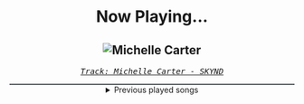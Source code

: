 <div align="center"> 
<h1>Now Playing...</h1>

![Michelle Carter](https://i.scdn.co/image/ab67616d00001e028daa2b257646acbfcf64bb1e)
--
_<samp><a href="https://open.spotify.com/track/3tQciZX2FPNrROtSJSj6Wg">Track: Michelle Carter - SKYND</a></samp>_

<div style="border: 1px #4B5054 solid"></div>
<details>
  <summary>
    Previous played songs
  </summary>
  <table>
    <thead>
      <tr>
        <th>
          Artist
        </th>
        <th>
          Song
        </th>
        <th>
          Link
        </th>
      </tr>
    </thead>
    <tbody>
      <tr><td>SKYND</td><td>Michelle Carter</td><td><a href="https://open.spotify.com/track/3tQciZX2FPNrROtSJSj6Wg">https://open.spotify.com/track/3tQciZX2FPNrROtSJSj6Wg</a></td></tr><tr><td>SKYND</td><td>Jim Jones</td><td><a href="https://open.spotify.com/track/7voqYiZoYUyEJnZWWa7d6d">https://open.spotify.com/track/7voqYiZoYUyEJnZWWa7d6d</a></td></tr><tr><td>SKYND</td><td>Heaven's Gate</td><td><a href="https://open.spotify.com/track/4I1eGb0kMvB29zq24uPwqf">https://open.spotify.com/track/4I1eGb0kMvB29zq24uPwqf</a></td></tr><tr><td>Disturbed</td><td>Another Way to Die</td><td><a href="https://open.spotify.com/track/3EZAnO8lnPCBCcJcwAZbEB">https://open.spotify.com/track/3EZAnO8lnPCBCcJcwAZbEB</a></td></tr><tr><td>Disturbed</td><td>Legion of Monsters</td><td><a href="https://open.spotify.com/track/0NOh9M0tIGappRjE5oVaUc">https://open.spotify.com/track/0NOh9M0tIGappRjE5oVaUc</a></td></tr><tr><td>SKYND</td><td>Heaven's Gate</td><td><a href="https://open.spotify.com/track/4I1eGb0kMvB29zq24uPwqf">https://open.spotify.com/track/4I1eGb0kMvB29zq24uPwqf</a></td></tr><tr><td>SKYND</td><td>Heaven's Gate</td><td><a href="https://open.spotify.com/track/4I1eGb0kMvB29zq24uPwqf">https://open.spotify.com/track/4I1eGb0kMvB29zq24uPwqf</a></td></tr><tr><td>SKYND</td><td>Heaven's Gate</td><td><a href="https://open.spotify.com/track/4I1eGb0kMvB29zq24uPwqf">https://open.spotify.com/track/4I1eGb0kMvB29zq24uPwqf</a></td></tr><tr><td>SKYND</td><td>Heaven's Gate</td><td><a href="https://open.spotify.com/track/4I1eGb0kMvB29zq24uPwqf">https://open.spotify.com/track/4I1eGb0kMvB29zq24uPwqf</a></td></tr><tr><td>SKYND</td><td>Heaven's Gate</td><td><a href="https://open.spotify.com/track/4I1eGb0kMvB29zq24uPwqf">https://open.spotify.com/track/4I1eGb0kMvB29zq24uPwqf</a></td></tr><tr><td>SKYND</td><td>Heaven's Gate</td><td><a href="https://open.spotify.com/track/4I1eGb0kMvB29zq24uPwqf">https://open.spotify.com/track/4I1eGb0kMvB29zq24uPwqf</a></td></tr><tr><td>SKYND</td><td>Heaven's Gate</td><td><a href="https://open.spotify.com/track/4I1eGb0kMvB29zq24uPwqf">https://open.spotify.com/track/4I1eGb0kMvB29zq24uPwqf</a></td></tr><tr><td>SKYND</td><td>Heaven's Gate</td><td><a href="https://open.spotify.com/track/4I1eGb0kMvB29zq24uPwqf">https://open.spotify.com/track/4I1eGb0kMvB29zq24uPwqf</a></td></tr><tr><td>SKYND</td><td>Heaven's Gate</td><td><a href="https://open.spotify.com/track/4I1eGb0kMvB29zq24uPwqf">https://open.spotify.com/track/4I1eGb0kMvB29zq24uPwqf</a></td></tr><tr><td>SKYND</td><td>Heaven's Gate</td><td><a href="https://open.spotify.com/track/4I1eGb0kMvB29zq24uPwqf">https://open.spotify.com/track/4I1eGb0kMvB29zq24uPwqf</a></td></tr><tr><td>SKYND</td><td>Heaven's Gate</td><td><a href="https://open.spotify.com/track/4I1eGb0kMvB29zq24uPwqf">https://open.spotify.com/track/4I1eGb0kMvB29zq24uPwqf</a></td></tr><tr><td>SKYND</td><td>Heaven's Gate</td><td><a href="https://open.spotify.com/track/4I1eGb0kMvB29zq24uPwqf">https://open.spotify.com/track/4I1eGb0kMvB29zq24uPwqf</a></td></tr><tr><td>SKYND</td><td>Heaven's Gate</td><td><a href="https://open.spotify.com/track/4I1eGb0kMvB29zq24uPwqf">https://open.spotify.com/track/4I1eGb0kMvB29zq24uPwqf</a></td></tr><tr><td>SKYND</td><td>Heaven's Gate</td><td><a href="https://open.spotify.com/track/4I1eGb0kMvB29zq24uPwqf">https://open.spotify.com/track/4I1eGb0kMvB29zq24uPwqf</a></td></tr><tr><td>SKYND</td><td>Heaven's Gate</td><td><a href="https://open.spotify.com/track/4I1eGb0kMvB29zq24uPwqf">https://open.spotify.com/track/4I1eGb0kMvB29zq24uPwqf</a></td></tr>
    </tbody>
  </table>
</details>

</div>
